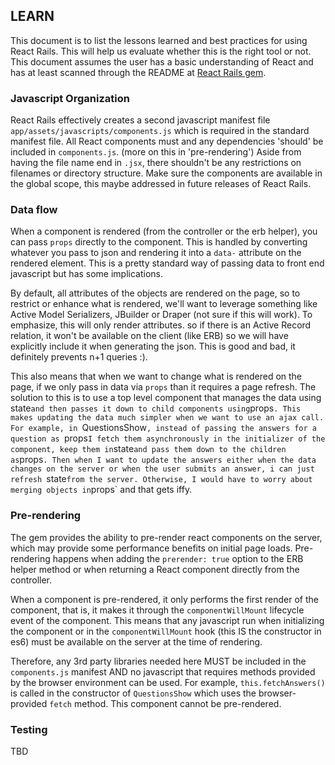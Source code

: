 ## LEARN

This document is to list the lessons learned and best practices for using React Rails. This will help us evaluate whether this is the right tool or not. This document assumes the user has a basic understanding of React and has at least scanned through the README at [React Rails gem](https://github.com/reactjs/react-rails).

### Javascript Organization
React Rails effectively creates a second javascript manifest file `app/assets/javascripts/components.js` which is required in the standard manifest file. All React components must and any dependencies 'should' be included in `components.js`. (more on this in 'pre-rendering') Aside from having the file name end in `.jsx`, there shouldn't be any restrictions on filenames or directory structure. Make sure the components are available in the global scope, this maybe addressed in future releases of React Rails.

### Data flow
When a component is rendered (from the controller or the erb helper), you can pass `props` directly to the component. This is handled by converting whatever you pass to json and rendering it into a `data-` attribute on the rendered element. This is a pretty standard way of passing data to front end javascript but has some implications.

By default, all attributes of the objects are rendered on the page, so to restrict or enhance what is rendered, we'll want to leverage something like Active Model Serializers, JBuilder or Draper (not sure if this will work). To emphasize, this will only render attributes. so if there is an Active Record relation, it won't be available on the client (like ERB) so we will have explicitly include it when generating the json. This is good and bad, it definitely prevents n+1 queries :).

This also means that when we want to change what is rendered on the page, if we only pass in data via `props` than it requires a page refresh. The solution to this is to use a top level component that manages the data using state` and then passes it down to child components using `props`. This makes updating the data much simpler when we want to use an ajax call. For example, in `QuestionsShow`, instead of passing the answers for a question as `props` I fetch them asynchronously in the initializer of the component, keep them in `state` and pass them down to the children as `props`. Then when I want to update the answers either when the data changes on the server or when the user submits an answer, i can just refresh `state` from the server. Otherwise, I would have to worry about merging objects in `props` and that gets iffy.

### Pre-rendering
The gem provides the ability to pre-render react components on the server, which may provide some performance benefits on initial page loads. Pre-rendering happens when adding the `prerender: true` option to the ERB helper method or when returning a React component directly from the controller.

When a component is pre-rendered, it only performs the first render of the component, that is, it makes it through the `componentWillMount` lifecycle event of the component. This means that any javascript run when initializing the component or in the `componentWillMount` hook (this IS the constructor in es6) must be available on the server at the time of rendering.

Therefore, any 3rd party libraries needed here MUST be included in the `components.js` manifest AND no javascript that requires methods provided by the browser environment can be used. For example, `this.fetchAnswers()` is called in the constructor of `QuestionsShow` which uses the browser-provided `fetch` method. This component cannot be pre-rendered.


### Testing
TBD
